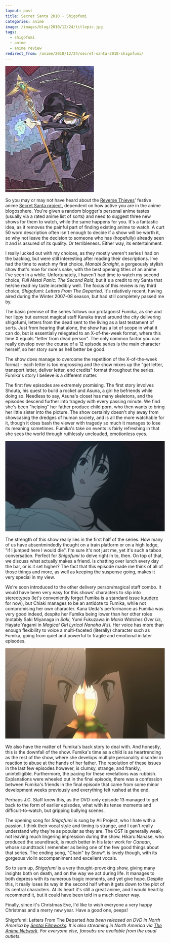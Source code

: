 ```yaml
---
layout: post
title: Secret Santa 2010 - Shigofumi
categories: anime
image: /images/blog/2010/12/24/titlepic.jpg
tags:
  - shigofumi
  - anime
  - anime review
redirect_from: /anime/2010/12/24/secret-santa-2010-shigofumi/
---
```

![Kanaka and Fumika](/images/blog/2010/12/24/titlepic.jpg)

So you may or may not have heard about the [Reverse Thieves](http://www.reversethieves.com/)' festive anime [Secret Santa project](http://reversethieves.com/2010/10/04/calling-bloggers-for-secret-santa/), dependent on how active you are in the anime blogosphere. You're given a random blogger's personal anime tastes (usually via a rated anime list of sorts) and need to suggest three new shows for them to watch, while the same happens for you. It's a fantastic idea, as it removes the painful part of finding existing anime to watch. A curt 50 word description often isn't enough to decide if a show will be worth it, so why not leave the decision to someone who has (hopefully) already seen it and is assured of its quality. Or terribleness. Either way, its entertainment.

I really lucked out with my choices, as they mostly weren't series I had on the backlog, but were still interesting after reading their descriptions. I've had the time to watch my first choice, *Manabi Straight*, a gorgeously stylish show that's moe for moe's sake, with the best opening titles of an anime I've seen in a while. Unfortunately, I haven't had time to watch my second choice, *Full Metal Panic: The Second Raid*, but it's a credit to my Santa that he/she read my taste incredibly well. The focus of this review is my third choice, *Shigofumi: Letters From The Departed*. It's relatively recent, having aired during the Winter 2007-08 season, but had still completely passed me by.

The basic premise of the series follows our protagonist Fumika, as she and her lippy but earnest magical staff Kanaka travel around the city delivering shigofumi, letters from the dead sent to the living as a last testament of sorts. Just from hearing that alone, the show has a lot of scope in what it can do, but is essentially relegated to an X-of-the-week format, where this time X equals "letter from dead person". The only common factor you can really develop over the course of a 12 episode series is the main character herself, so her story sure as hell better be good.

The show does manage to overcome the repetition of the X-of-the-week format - each letter is too engrossing and the show mixes up the "get letter, transport letter, deliver letter, end credits" format throughout the series. Fumika's story I believe is a different matter.

The first few episodes are extremely promising. The first story involves Shouta, his quest to build a rocket and Asuna, a girl he befriends while doing so. Needless to say, Asuna's closet has many skeletons, and the episodes descend further into tragedy with every passing minute. We find she's been "helping" her father produce child porn, who then wants to bring her little sister into the picture. The show certainly doesn't shy away from showcasing the dredges of human society, and is all the more watchable for it, though it does bash the viewer with tragedy so much it manages to lose its meaning sometimes. Fumika's take on events is fairly refreshing in that she sees the world through ruthlessly unclouded, emotionless eyes.

![Asuna almost looks like a doll here; metaphorical of her abuse, perhaps](/images/blog/2010/12/24/02doll.jpg)

The strength of this show really lies in the first half of the series. How many of us have absentmindedly thought on a train platform or on a high ledge, "if I jumped here I would die". I'm sure it's not just me, yet it's such a taboo conversation. Perfect for *Shigofumi* to delve right in to, then. On top of that, we discuss what actually makes a friend. Is chatting over lunch every day the bar, or is it set higher? The fact that this episode made me think of all of those things and more, as well as keeping the suspense going, makes it very special in my view.

We're soon introduced to the other delivery person/magical staff combo. It would have been very easy for this shows' characters to slip into stereotypes (let's conveniently forget Fumika is a standard issue [kuudere](http://tvtropes.org/pmwiki/pmwiki.php/Main/Kuudere) for now), but Chiaki manages to be an antidote to Fumika, while not compromising her own character. Kana Ueda's performance as Fumika was very good indeed, despite her Fumika being lower than her other roles (notably Saki Miyanaga in *Saki*, Yumi Fukuzawa in *Maria Watches Over Us*, Hayate Yagami in *Magical Girl Lyrical Nanoha A's*). Her voice has more than enough flexibility to voice a multi-faceted (literally) character such as Fumika, going from quiet and powerful to fragile and emotional in later episodes.

![Kana Ueda does an excellent job voicing both sides of Fumika's personality](/images/blog/2010/12/24/12fight.jpg)

We also have the matter of Fumika's back story to deal with. And honestly, this is the downfall of the show. Fumika's time as a child is as heartrending as the rest of the show, where she develops multiple personality disorder in reaction to abuse at the hands of her father. The resolution of these issues in the last few episodes however, is clumsy, strange, and frankly, unintelligible. Furthermore, the pacing for these revelations was rubbish. Explanations were wheeled out in the final episode, there was a confession between Fumika's friends in the final episode that came from some minor development weeks previously and everything felt rushed at the end.

Perhaps J.C. Staff knew this, as the DVD-only episode 13 managed to get back to the form of earlier episodes, what with its tense moments and difficult-to-watch, but gripping bullying scenes.

The opening song for *Shigofumi* is sung by Ali Project, who I hate with a passion. I think their vocal style and timing is strange, and I can't really understand why they're as popular as they are. The OST is generally weak, not leaving much lingering impression during the show. Hikaru Nanase, who produced the soundtrack, is much better in his later work for *Canaan*, whose soundtrack I remember as being one of the few good things about that series. The ending song, "Chain" by Snow\*, is lovely though, with its gorgeous violin accompaniment and excellent vocals.

So to sum up, *Shigofumi* is a very thought-provoking show, giving many insights both on death, and on the way we act during life. It manages to both depress with its numerous tragic moments, and yet give hope. Despite this, it really loses its way in the second half when it gets down to the plot of its central characters. At its heart it's still a great anime, and I would heartily recommend it, but it could have been told in a much clearer way.

Finally, since it's Christmas Eve, I'd like to wish everyone a very happy Christmas and a merry new year. Have a good one, peeps!

Shigofumi: Letters From The Departed *has been released on DVD in North America by [Sentai Filmworks](http://www.sentai-filmworks.com/index.php?option=com_catalog&view=item&Itemid=54&id=620). It is also streaming in North America via [The Anime Network](http://www.theanimenetwork.com/Anime/Shigofumi/Info). For everyone else, fansubs are available from the usual outlets.*
